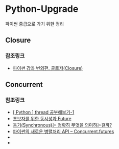 # Python-Upgrade
파이썬 중급으로 가기 위한 정리

## Closure
### 참조링크 
* [파이썬 강좌 번외편. 클로저(Closure)](https://blog.hexabrain.net/347)

## Concurrent
### 참조링크
* [[ Python ] thread 공부해보기-1](https://data-newbie.tistory.com/229)
* [초보자를 위한 동시성과 Future](https://hamait.tistory.com/748)
* [동기(Synchronous)는 정확히 무엇을 의미하는걸까?](https://evan-moon.github.io/2019/09/19/sync-async-blocking-non-blocking/)
* [파이썬의 새로운 병렬처리 API – Concurrent.futures](https://soooprmx.com/archives/5669)
* []()
* []()
